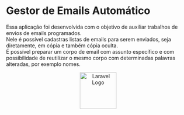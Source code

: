 # Gestor de Emails Automático

Essa aplicação foi desenvolvida com o objetivo de auxiliar trabalhos de envios de emails programados.
<br>
Nele é possível cadastras listas de emails para serem enviados, seja diretamente, em cópia e também cópia oculta.
<br>
É possível preparar um corpo de email com assunto específico e com possibilidade de reutilizar o mesmo corpo com determinadas palavras alteradas, por exemplo nomes. 

<p align="center"><a href="https://laravel.com" target="_blank"><img src="https://raw.githubusercontent.com/laravel/art/master/logo-lockup/5%20SVG/2%20CMYK/1%20Full%20Color/laravel-logolockup-cmyk-red.svg" width="100" alt="Laravel Logo"></a></p>
